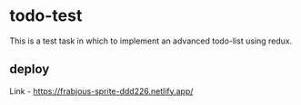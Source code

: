 # todo-test

This is a test task in which to implement an advanced todo-list using redux.

## deploy
Link - https://frabjous-sprite-ddd226.netlify.app/